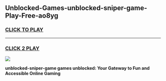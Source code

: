 
## Unblocked-Games-unblocked-sniper-game-Play-Free-ao8yg
<h3>
<a href="https://premium76.site?title=unblocked-sniper-game&ref=20A">CLICK TO PLAY</a></h3>
<hr>

<h3>
<a href="https://premium76.site?title=unblocked-sniper-game&ref=20A">CLICK 2 PLAY</a>
  
</h3>

<a href="https://premium76.site?title=unblocked-sniper-game&ref=20A"><img src="https://clearcache.store/games.png"></a>


**unblocked-sniper-game games unblocked: Your Gateway to Fun and Accessible Online Gaming**
